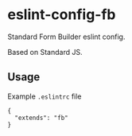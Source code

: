 # eslint-config-fb

Standard Form Builder eslint config.

Based on Standard JS.

## Usage

Example `.eslintrc` file

```
{
  "extends": "fb"
}
```
